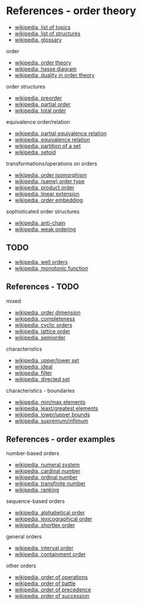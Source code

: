 
<!-- ======================================================================= -->
# References - order theory

* [wikipedia, list of topics](https://en.wikipedia.org/wiki/List_of_order_theory_topics)
* [wikipedia, list of structures](https://en.wikipedia.org/wiki/List_of_order_structures_in_mathematics)
* [wikipedia, glossary](https://en.wikipedia.org/wiki/Order_theory_glossary)

order

* [wikipedia, order theory](https://en.wikipedia.org/wiki/Order_theory)
* [wikipedia, hasse diagram](https://en.wikipedia.org/wiki/Hasse_diagram)
* [wikipedia, duality in order theory](https://en.wikipedia.org/wiki/Duality_%28order_theory%29)

order structures

* [wikipedia, preorder](https://en.wikipedia.org/wiki/Preorder)
* [wikipedia, partial order](https://en.wikipedia.org/wiki/Partially_ordered_set)
* [wikipedia, total order](https://en.wikipedia.org/wiki/Total_order)

equivalence order/relation

* [wikipedia, partial equivalence relation](https://en.wikipedia.org/wiki/Partial_equivalence_relation)
* [wikipedia, equivalence relation](https://en.wikipedia.org/wiki/Equivalence_relation)
* [wikipedia, partition of a set](https://en.wikipedia.org/wiki/Partition_of_a_set)
* [wikipedia, setoid](https://en.wikipedia.org/wiki/Setoid)

transformations/operations on orders

* [wikipedia, order isomorphism](https://en.wikipedia.org/wiki/Order_isomorphism)
* [wikipedia, (same) order type](https://en.wikipedia.org/wiki/Order_type)
* [wikipedia, product order](https://en.wikipedia.org/wiki/Product_order)
* [wikipedia, linear extension](https://en.wikipedia.org/wiki/Linear_extension)
* [wikipedia, order embedding](https://en.wikipedia.org/wiki/Order_embedding)

sophisticated order structures

* [wikipedia, anti-chain](https://en.wikipedia.org/wiki/Antichain)
* [wikipedia, weak ordering](https://en.wikipedia.org/wiki/Weak_ordering)

<!-- ======================================================================= -->
## TODO

* [wikipedia, well orders](https://en.wikipedia.org/wiki/Well-order)
* [wikipedia, monotonic function](https://en.wikipedia.org/wiki/Monotonic_function)

<!-- ======================================================================= -->
## References - TODO

mixed

* [wikipedia, order dimension](https://en.wikipedia.org/wiki/Order_dimension)
* [wikipedia, completeness](https://en.wikipedia.org/wiki/Completeness_%28order_theory%29)
* [wikipedia, cyclic orders](https://en.wikipedia.org/wiki/Cyclic_order)
* [wikipedia, lattice order](https://en.wikipedia.org/wiki/Lattice_%28order%29)
* [wikipedia, semiorder](https://en.wikipedia.org/wiki/Semiorder)

characteristics

* [wikipedia, upper/lower set](https://en.wikipedia.org/wiki/Upper_set)
* [wikipedia, ideal](https://en.wikipedia.org/wiki/Ideal_%28order_theory%29)
* [wikipedia, filter](https://en.wikipedia.org/wiki/Filter_%28mathematics%29)
* [wikipedia, directed set](https://en.wikipedia.org/wiki/Directed_set)

characteristics - boundaries

* [wikipedia, min/max elements](https://en.wikipedia.org/wiki/Maximal_and_minimal_elements)
* [wikipedia, least/greatest elements](https://en.wikipedia.org/wiki/Greatest_and_least_elements)
* [wikipedia, lower/upper bounds](https://en.wikipedia.org/wiki/Upper_and_lower_bounds)
* [wikipedia, supremum/infimum](https://en.wikipedia.org/wiki/Infimum_and_supremum)

<!-- ======================================================================= -->
## References - order examples

number-based orders

* [wikipedia, numeral system](https://en.wikipedia.org/wiki/Numeral_system)
* [wikipedia, cardinal number](https://en.wikipedia.org/wiki/Cardinal_number)
* [wikipedia, ordinal number](https://en.wikipedia.org/wiki/Ordinal_number)
* [wikipedia, transfinite number](https://en.wikipedia.org/wiki/Transfinite_number)
* [wikipedia, ranking](https://en.wikipedia.org/wiki/Ranking)

sequence-based orders

* [wikipedia, alphabetical order](https://en.wikipedia.org/wiki/Alphabetical_order)
* [wikipedia, lexicographical order](https://en.wikipedia.org/wiki/Lexicographical_order)
* [wikipedia, shortlex order](https://en.wikipedia.org/wiki/Shortlex_order)

general orders

* [wikipedia, interval order](https://en.wikipedia.org/wiki/Interval_order)
* [wikipedia, containment order](https://en.wikipedia.org/wiki/Containment_order)

other orders

* [wikipedia, order of operations](https://en.wikipedia.org/wiki/Order_of_operations)
* [wikipedia, order of battle](https://en.wikipedia.org/wiki/Order_of_battle)
* [wikipedia, order of precedence](https://en.wikipedia.org/wiki/Order_of_precedence)
* [wikipedia, order of succession](https://en.wikipedia.org/wiki/Order_of_succession)
